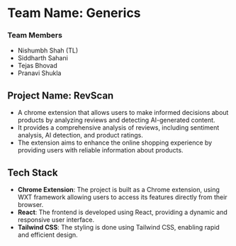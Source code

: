 # Team Name: Generics

### Team Members

- Nishumbh Shah (TL)
- Siddharth Sahani
- Tejas Bhovad
- Pranavi Shukla

## Project Name: RevScan

- A chrome extension that allows users to make informed decisions about products by analyzing reviews and detecting AI-generated content.
- It provides a comprehensive analysis of reviews, including sentiment analysis, AI detection, and product ratings.
- The extension aims to enhance the online shopping experience by providing users with reliable information about products.

## Tech Stack

- **Chrome Extension**: The project is built as a Chrome extension, using WXT framework allowing users to access its features directly from their browser.
- **React**: The frontend is developed using React, providing a dynamic and responsive user interface.
- **Tailwind CSS**: The styling is done using Tailwind CSS, enabling rapid and efficient design.
